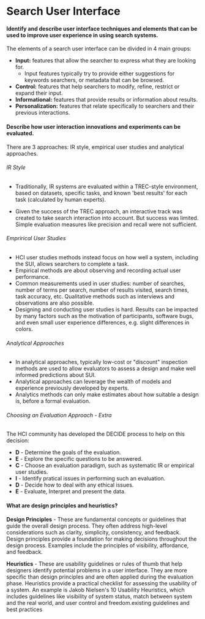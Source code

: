 # Search User Interface

#### Identify and describe user interface techniques and elements that can be used to improve user experience in using search systems.

The elements of a search user interface can be divided in 4 main groups:
- **Input:** features that allow the searcher to express what they are looking for.
    - Input features typically try to provide either suggestions for keywords searchers, or metadata that can be browsed.
- **Control:** features that help searchers to modify, refine, restrict or expand their input.
- **Informational:** features that provide results or information about results.
- **Personalization:** features that relate specifically to searchers and their previous interactions.


#### Describe how user interaction innovations and experiments can be evaluated.

There are 3 approaches: IR style, empirical user studies and analytical approaches.

###### IR Style
- Traditionally, IR systems are evaluated within a TREC-style environment, based on datasets, specific tasks, and known 'best results' for each task (calculated by human experts).

- Given the success of the TREC approach, an interactive track was created to take search interaction into account. But success was limited. Simple evaluation measures like precision and recall were not sufficient.

###### Emprirical User Studies
- HCI user studies methods instead focus on how well a system, including the SUI, allows searchers
to complete a task.
- Empirical methods are about observing and recording actual user performance.
- Common measurements used in user studies: number of searches, number of terms per search, number of results visited, search times, task accuracy, etc. Qualitative methods such as interviews and observations are also possible.
- Designing and conducting user studies is hard. Results can be impacted by many factors such as the motivation of participants, software bugs, and even small user experience differences, e.g. slight differences in colors.


###### Analytical Approaches
- In analytical approaches, typically low-cost or "discount" inspection methods are used to allow evaluators to assess a design and make well informed predictions about SUI.
- Analytical approaches can leverage the wealth of models and experience previously developed by experts.
- Analytics methods can only make estimates about how suitable a design is, before a formal evaluation.


###### Choosing an Evaluation Approach - Extra

The HCI community has developed the DECIDE process to help on this decision:

- **D** - Determine the goals of the evaluation.
- **E** - Explore the specific questions to be answered.
- **C** - Choose an evaluation paradigm, such as systematic IR or empirical user studies.
- **I** - Identify pratical issues in performing such an evaluation.
- **D** - Decide how to deal with any ethical issues.
- **E** -  Evaluate, Interpret and present the data.


#### What are design principles and heuristics?
**Design Principles** - These are fundamental concepts or guidelines that guide the overall design process. They often address high-level considerations such as clarity, simplicity, consistency, and feedback. Design principles provide a foundation for making decisions throughout the design process. Examples include the principles of visibility, affordance, and feedback.

**Heuristics** - These are usability guidelines or rules of thumb that help designers identify potential problems in a user interface. They are more specific than design principles and are often applied during the evaluation phase. Heuristics provide a practical checklist for assessing the usability of a system. An example is Jakob Nielsen's 10 Usability Heuristics, which includes guidelines like visibility of system status, match between system and the real world, and user control and freedom.existing guidelines and best practices 